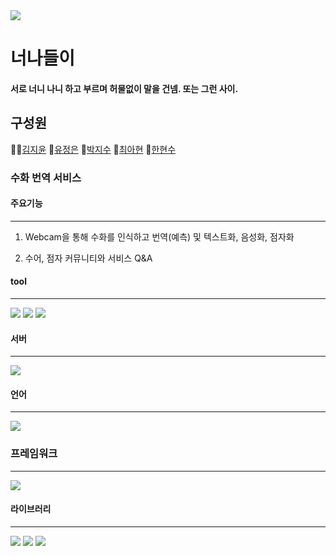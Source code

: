<img src="https://capsule-render.vercel.app/api?type=waving&color=auto&height=300&section=header&text=intimate%20relationship&animation=twinkling&fontSize=70" />

# 너나들이 
#### 서로 너니 나니 하고 부르며 허물없이 말을 건넴. 또는 그런 사이.

구성원
---
👩‍🦰[김지윤](https://github.com/KimJY37) 👧[유정은](https://github.com/yoojeongeun) 🧑[박지수](https://github.com/pjs12) 👩[최아현](https://github.com/cahyeonc) 👦[한현수](https://github.com/indiaprince)

### 수화 번역 서비스
 
#### 주요기능
---
1. Webcam을 통해 수화를 인식하고 번역(예측) 및 텍스트화, 음성화, 점자화

2. 수어, 점자 커뮤니티와 서비스 Q&A 





#### tool
---
<img src="https://img.shields.io/badge/GitHub-181717?style=flat-square&logo=GitHub&logoColor=white"/> <img src="https://img.shields.io/badge/Jupyter-F37626?style=flat-square&logo=Jupyter&logoColor=white"/> <img src="https://img.shields.io/badge/Visual Studio Code-007ACC?style=flat-square&logo=Visual Studio Code&logoColor=white"/>

#### 서버
---
<img src="https://img.shields.io/badge/AWS-232F3E?style=flat-square&logo=AWS&logoColor=white"/>

#### 언어
---
<img src="https://img.shields.io/badge/Python-3776AB?style=flat-square&logo=Python&logoColor=white"/>

### 프레임워크
---
<img src="https://img.shields.io/badge/Django-092E20?style=flat-square&logo=Django&logoColor=white"/>

#### 라이브러리
---
<img src="https://img.shields.io/badge/TensorFlow-FF6F00?style=flat-square&logo=TensorFlow&logoColor=white"/> <img src="https://img.shields.io/badge/Numpy-013243?style=flat-square&logo=Numpy&logoColor=white"/> <img src="https://img.shields.io/badge/OpenCV-5C3EE8?style=flat-square&logo=OpenCV&logoColor=white"/>


